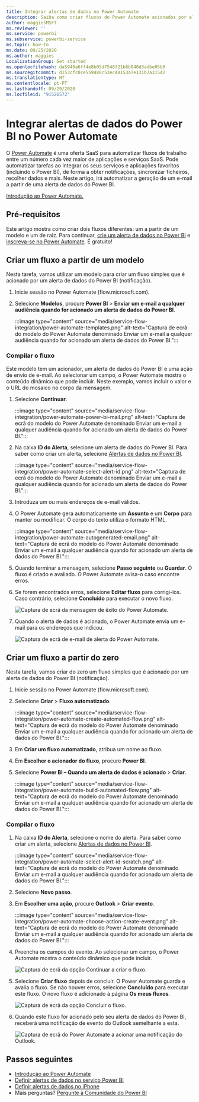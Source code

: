 ```yaml
---
title: Integrar alertas de dados no Power Automate
description: Saiba como criar fluxos do Power Automate acionados por alertas de dados do Power BI.
author: maggiesMSFT
ms.reviewer: ''
ms.service: powerbi
ms.subservice: powerbi-service
ms.topic: how-to
ms.date: 09/25/2020
ms.author: maggies
LocalizationGroup: Get started
ms.openlocfilehash: da5940a6ff4e8b05d7548f21b6b048d3adbe05b0
ms.sourcegitcommit: d153cfc0ce559480c53ec48153a7e131b7a31542
ms.translationtype: HT
ms.contentlocale: pt-PT
ms.lasthandoff: 09/29/2020
ms.locfileid: "91526572"
---
```

# <a name="integrate-power-bi-data-alerts-with-power-automate"></a>Integrar alertas de dados do Power BI no Power Automate

O [Power Automate](/power-automate/getting-started) é uma oferta SaaS para automatizar fluxos de trabalho entre um número cada vez maior de aplicações e serviços SaaS. Pode automatizar tarefas ao integrar os seus serviços e aplicações favoritos (incluindo o Power BI), de forma a obter notificações, sincronizar ficheiros, recolher dados e mais. Neste artigo, irá automatizar a geração de um e-mail a partir de uma alerta de dados do Power BI.

[Introdução ao Power Automate.](/power-automate/getting-started)

## <a name="prerequisites"></a>Pré-requisitos
Este artigo mostra como criar dois fluxos diferentes: um a partir de um modelo e um de raiz. Para continuar, [crie um alerta de dados no Power BI](../create-reports/service-set-data-alerts.md) e [inscreva-se no Power Automate](https://flow.microsoft.com/#home-signup). É gratuito!

## <a name="create-a-flow-from-a-template"></a>Criar um fluxo a partir de um modelo
Nesta tarefa, vamos utilizar um modelo para criar um fluxo simples que é acionado por um alerta de dados do Power BI (notificação).

1. Inicie sessão no Power Automate (flow.microsoft.com).
2. Selecione **Modelos**, procure **Power BI** > **Enviar um e-mail a qualquer audiência quando for acionado um alerta de dados do Power BI**.
   
    :::image type="content" source="media/service-flow-integration/power-automate-templates.png" alt-text="Captura de ecrã do modelo do Power Automate denominado Enviar um e-mail a qualquer audiência quando for acionado um alerta de dados do Power BI.":::

### <a name="build-the-flow"></a>Compilar o fluxo
Este modelo tem um acionador, um alerta de dados do Power BI e uma ação de envio de e-mail. Ao selecionar um campo, o Power Automate mostra o conteúdo dinâmico que pode incluir.  Neste exemplo, vamos incluir o valor e o URL do mosaico no corpo da mensagem.

1. Selecione **Continuar**.

    :::image type="content" source="media/service-flow-integration/power-automate-power-bi-mail.png" alt-text="Captura de ecrã do modelo do Power Automate denominado Enviar um e-mail a qualquer audiência quando for acionado um alerta de dados do Power BI.":::

1. Na caixa **ID do Alerta**, selecione um alerta de dados do Power BI. Para saber como criar um alerta, selecione [Alertas de dados no Power BI](../create-reports/service-set-data-alerts.md).
   
    :::image type="content" source="media/service-flow-integration/power-automate-select-alert-id.png" alt-text="Captura de ecrã do modelo do Power Automate denominado Enviar um e-mail a qualquer audiência quando for acionado um alerta de dados do Power BI.":::
2. Introduza um ou mais endereços de e-mail válidos.

3. O Power Automate gera automaticamente um **Assunto** e um **Corpo** para manter ou modificar. O corpo do texto utiliza o formato HTML.

    :::image type="content" source="media/service-flow-integration/power-automate-autogenerated-email.png" alt-text="Captura de ecrã do modelo do Power Automate denominado Enviar um e-mail a qualquer audiência quando for acionado um alerta de dados do Power BI.":::

1. Quando terminar a mensagem, selecione **Passo seguinte** ou **Guardar**.  O fluxo é criado e avaliado.  O Power Automate avisa-o caso encontre erros.
2. Se forem encontrados erros, selecione **Editar fluxo** para corrigi-los. Caso contrário, selecione **Concluído** para executar o novo fluxo.
   
   ![Captura de ecrã da mensagem de êxito do Power Automate.](media/service-flow-integration/power-bi-flow-running.png)
5. Quando o alerta de dados é acionado, o Power Automate envia um e-mail para os endereços que indicou.  
   
   ![Captura de ecrã de e-mail de alerta do Power Automate.](media/service-flow-integration/power-bi-flow-email2.png)

## <a name="create-a-flow-from-scratch"></a>Criar um fluxo a partir do zero
Nesta tarefa, vamos criar do zero um fluxo simples que é acionado por um alerta de dados do Power BI (notificação).

1. Inicie sessão no Power Automate (flow.microsoft.com).
2. Selecione **Criar** > **Fluxo automatizado**.

    :::image type="content" source="media/service-flow-integration/power-automate-create-automated-flow.png" alt-text="Captura de ecrã do modelo do Power Automate denominado Enviar um e-mail a qualquer audiência quando for acionado um alerta de dados do Power BI.":::   
3. Em **Criar um fluxo automatizado**, atribua um nome ao fluxo.
1. Em **Escolher o acionador do fluxo**, procure **Power BI**.
1. Selecione **Power BI – Quando um alerta de dados é acionado** > **Criar**.

    :::image type="content" source="media/service-flow-integration/power-automate-build-automated-flow.png" alt-text="Captura de ecrã do modelo do Power Automate denominado Enviar um e-mail a qualquer audiência quando for acionado um alerta de dados do Power BI.":::

### <a name="build-your-flow"></a>Compilar o fluxo
1. Na caixa **ID do Alerta**, selecione o nome do alerta. Para saber como criar um alerta, selecione [Alertas de dados no Power BI](../create-reports/service-set-data-alerts.md).

    :::image type="content" source="media/service-flow-integration/power-automate-select-alert-id-scratch.png" alt-text="Captura de ecrã do modelo do Power Automate denominado Enviar um e-mail a qualquer audiência quando for acionado um alerta de dados do Power BI.":::   

2. Selecione **Novo passo**.
   
3. Em **Escolher uma ação**, procure **Outlook** > **Criar evento**.

    :::image type="content" source="media/service-flow-integration/power-automate-choose-action-create-event.png" alt-text="Captura de ecrã do modelo do Power Automate denominado Enviar um e-mail a qualquer audiência quando for acionado um alerta de dados do Power BI.":::   
4. Preencha os campos do evento. Ao selecionar um campo, o Power Automate mostra o conteúdo dinâmico que pode incluir.
   
   ![Captura de ecrã da opção Continuar a criar o fluxo.](media/service-flow-integration/power-bi-flow-event.png)
5. Selecione **Criar fluxo** depois de concluir.  O Power Automate guarda e avalia o fluxo. Se não houver erros, selecione **Concluído** para executar este fluxo.  O novo fluxo é adicionado à página **Os meus fluxos**.
   
   ![Captura de ecrã da opção Concluir o fluxo.](media/service-flow-integration/power-bi-flow-running.png)
6. Quando este fluxo for acionado pelo seu alerta de dados do Power BI, receberá uma notificação de evento do Outlook semelhante a esta.
   
    ![Captura de ecrã do Power Automate a acionar uma notificação do Outlook.](media/service-flow-integration/power-bi-flow-notice.png)

## <a name="next-steps"></a>Passos seguintes
* [Introdução ao Power Automate](/power-automate/getting-started/)
* [Definir alertas de dados no serviço Power BI](../create-reports/service-set-data-alerts.md)
* [Definir alertas de dados no iPhone](../consumer/mobile/mobile-set-data-alerts-in-the-mobile-apps.md)
* Mais perguntas? [Pergunte à Comunidade do Power BI](https://community.powerbi.com/)